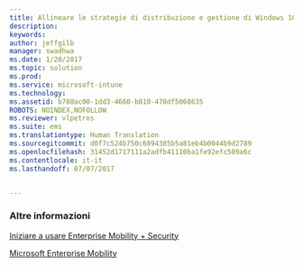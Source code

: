 ```yaml
---
title: Allineare le strategie di distribuzione e gestione di Windows 10 alle esigenze aziendali | Documentazione Microsoft
description: 
keywords: 
author: jeffgilb
manager: swadhwa
ms.date: 1/20/2017
ms.topic: solution
ms.prod: 
ms.service: microsoft-intune
ms.technology: 
ms.assetid: b780ac00-1dd3-4660-b810-478df5068635
ROBOTS: NOINDEX,NOFOLLOW
ms.reviewer: vlpetros
ms.suite: ems
ms.translationtype: Human Translation
ms.sourcegitcommit: d0f7c524b750c6894385b5a81eb4b0044b9d2789
ms.openlocfilehash: 31452d1717111a2adfb41110ba1fe92efc509a6c
ms.contentlocale: it-it
ms.lasthandoff: 07/07/2017


---
```



### <a name="learn-more"></a>Altre informazioni
[Iniziare a usare Enterprise Mobility + Security](https://docs.microsoft.com/enterprise-mobility/solutions/ems-get-started)

[Microsoft Enterprise Mobility](https://www.microsoft.com/en-us/cloud-platform/enterprise-mobility)

